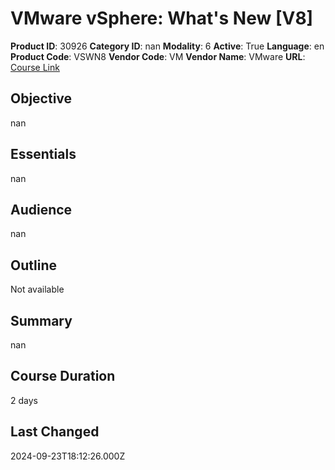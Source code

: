 # VMware vSphere: What's New [V8]

**Product ID**: 30926
**Category ID**: nan
**Modality**: 6
**Active**: True
**Language**: en
**Product Code**: VSWN8
**Vendor Code**: VM
**Vendor Name**: VMware
**URL**: [Course Link](https://www.fastlaneus.com/course/vmware-vswn8)

## Objective
nan

## Essentials
nan

## Audience
nan

## Outline
Not available

## Summary
nan

## Course Duration
2 days

## Last Changed
2024-09-23T18:12:26.000Z
